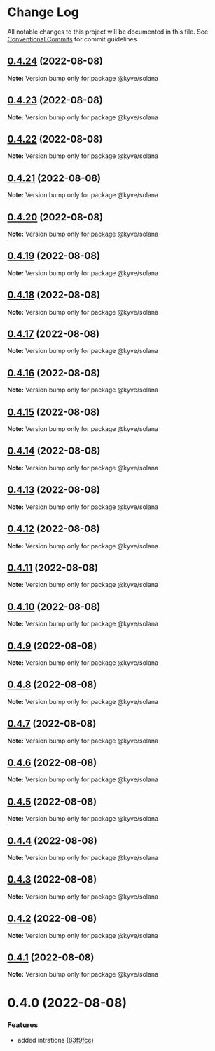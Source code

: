 # Change Log

All notable changes to this project will be documented in this file.
See [Conventional Commits](https://conventionalcommits.org) for commit guidelines.

## [0.4.24](https://github.com/KYVENetwork/node/compare/@kyve/solana@0.4.23...@kyve/solana@0.4.24) (2022-08-08)

**Note:** Version bump only for package @kyve/solana





## [0.4.23](https://github.com/KYVENetwork/node/compare/@kyve/solana@0.4.22...@kyve/solana@0.4.23) (2022-08-08)

**Note:** Version bump only for package @kyve/solana





## [0.4.22](https://github.com/KYVENetwork/node/compare/@kyve/solana@0.4.21...@kyve/solana@0.4.22) (2022-08-08)

**Note:** Version bump only for package @kyve/solana





## [0.4.21](https://github.com/KYVENetwork/node/compare/@kyve/solana@0.4.20...@kyve/solana@0.4.21) (2022-08-08)

**Note:** Version bump only for package @kyve/solana





## [0.4.20](https://github.com/KYVENetwork/node/compare/@kyve/solana@0.4.19...@kyve/solana@0.4.20) (2022-08-08)

**Note:** Version bump only for package @kyve/solana





## [0.4.19](https://github.com/KYVENetwork/node/compare/@kyve/solana@0.4.18...@kyve/solana@0.4.19) (2022-08-08)

**Note:** Version bump only for package @kyve/solana





## [0.4.18](https://github.com/KYVENetwork/node/compare/@kyve/solana@0.4.17...@kyve/solana@0.4.18) (2022-08-08)

**Note:** Version bump only for package @kyve/solana





## [0.4.17](https://github.com/KYVENetwork/node/compare/@kyve/solana@0.4.16...@kyve/solana@0.4.17) (2022-08-08)

**Note:** Version bump only for package @kyve/solana





## [0.4.16](https://github.com/KYVENetwork/node/compare/@kyve/solana@0.4.15...@kyve/solana@0.4.16) (2022-08-08)

**Note:** Version bump only for package @kyve/solana





## [0.4.15](https://github.com/KYVENetwork/node/compare/@kyve/solana@0.4.14...@kyve/solana@0.4.15) (2022-08-08)

**Note:** Version bump only for package @kyve/solana





## [0.4.14](https://github.com/KYVENetwork/node/compare/@kyve/solana@0.4.13...@kyve/solana@0.4.14) (2022-08-08)

**Note:** Version bump only for package @kyve/solana





## [0.4.13](https://github.com/KYVENetwork/node/compare/@kyve/solana@0.4.12...@kyve/solana@0.4.13) (2022-08-08)

**Note:** Version bump only for package @kyve/solana





## [0.4.12](https://github.com/KYVENetwork/node/compare/@kyve/solana@0.4.11...@kyve/solana@0.4.12) (2022-08-08)

**Note:** Version bump only for package @kyve/solana





## [0.4.11](https://github.com/KYVENetwork/node/compare/@kyve/solana@0.4.10...@kyve/solana@0.4.11) (2022-08-08)

**Note:** Version bump only for package @kyve/solana





## [0.4.10](https://github.com/KYVENetwork/node/compare/@kyve/solana@0.4.9...@kyve/solana@0.4.10) (2022-08-08)

**Note:** Version bump only for package @kyve/solana





## [0.4.9](https://github.com/KYVENetwork/node/compare/@kyve/solana@0.4.8...@kyve/solana@0.4.9) (2022-08-08)

**Note:** Version bump only for package @kyve/solana





## [0.4.8](https://github.com/KYVENetwork/node/compare/@kyve/solana@0.4.7...@kyve/solana@0.4.8) (2022-08-08)

**Note:** Version bump only for package @kyve/solana





## [0.4.7](https://github.com/KYVENetwork/node/compare/@kyve/solana@0.4.6...@kyve/solana@0.4.7) (2022-08-08)

**Note:** Version bump only for package @kyve/solana





## [0.4.6](https://github.com/KYVENetwork/node/compare/@kyve/solana@0.4.5...@kyve/solana@0.4.6) (2022-08-08)

**Note:** Version bump only for package @kyve/solana





## [0.4.5](https://github.com/KYVENetwork/node/compare/@kyve/solana@0.4.4...@kyve/solana@0.4.5) (2022-08-08)

**Note:** Version bump only for package @kyve/solana





## [0.4.4](https://github.com/KYVENetwork/node/compare/@kyve/solana@0.4.3...@kyve/solana@0.4.4) (2022-08-08)

**Note:** Version bump only for package @kyve/solana





## [0.4.3](https://github.com/KYVENetwork/node/compare/@kyve/solana@0.4.2...@kyve/solana@0.4.3) (2022-08-08)

**Note:** Version bump only for package @kyve/solana





## [0.4.2](https://github.com/KYVENetwork/node/compare/@kyve/solana@0.4.1...@kyve/solana@0.4.2) (2022-08-08)

**Note:** Version bump only for package @kyve/solana





## [0.4.1](https://github.com/KYVENetwork/node/compare/@kyve/solana@0.4.0...@kyve/solana@0.4.1) (2022-08-08)

**Note:** Version bump only for package @kyve/solana





# 0.4.0 (2022-08-08)


### Features

* added intrations ([83f9fce](https://github.com/KYVENetwork/node/commit/83f9fce39240bd96aa049914a797c710c6f13080))
